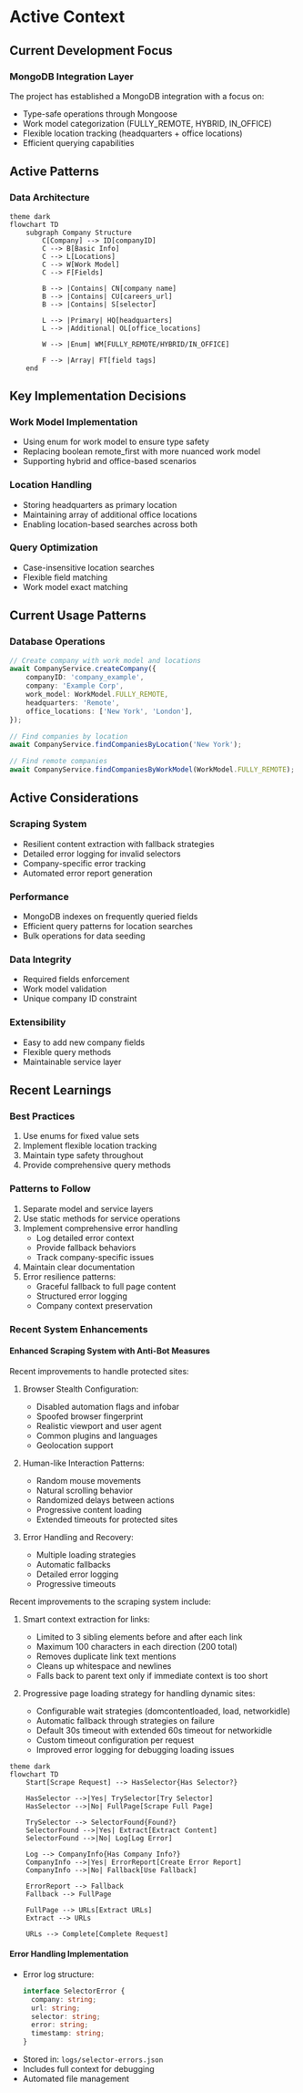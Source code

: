 # Active Context

## Current Development Focus

### MongoDB Integration Layer

The project has established a MongoDB integration with a focus on:

- Type-safe operations through Mongoose
- Work model categorization (FULLY_REMOTE, HYBRID, IN_OFFICE)
- Flexible location tracking (headquarters + office locations)
- Efficient querying capabilities

## Active Patterns

### Data Architecture

```mermaid
theme dark
flowchart TD
    subgraph Company Structure
        C[Company] --> ID[companyID]
        C --> B[Basic Info]
        C --> L[Locations]
        C --> W[Work Model]
        C --> F[Fields]

        B --> |Contains| CN[company name]
        B --> |Contains| CU[careers_url]
        B --> |Contains| S[selector]

        L --> |Primary| HQ[headquarters]
        L --> |Additional| OL[office_locations]

        W --> |Enum| WM[FULLY_REMOTE/HYBRID/IN_OFFICE]

        F --> |Array| FT[field tags]
    end
```

## Key Implementation Decisions

### Work Model Implementation

- Using enum for work model to ensure type safety
- Replacing boolean remote_first with more nuanced work model
- Supporting hybrid and office-based scenarios

### Location Handling

- Storing headquarters as primary location
- Maintaining array of additional office locations
- Enabling location-based searches across both

### Query Optimization

- Case-insensitive location searches
- Flexible field matching
- Work model exact matching

## Current Usage Patterns

### Database Operations

```typescript
// Create company with work model and locations
await CompanyService.createCompany({
	companyID: 'company_example',
	company: 'Example Corp',
	work_model: WorkModel.FULLY_REMOTE,
	headquarters: 'Remote',
	office_locations: ['New York', 'London'],
});

// Find companies by location
await CompanyService.findCompaniesByLocation('New York');

// Find remote companies
await CompanyService.findCompaniesByWorkModel(WorkModel.FULLY_REMOTE);
```

## Active Considerations

### Scraping System

- Resilient content extraction with fallback strategies
- Detailed error logging for invalid selectors
- Company-specific error tracking
- Automated error report generation

### Performance

- MongoDB indexes on frequently queried fields
- Efficient query patterns for location searches
- Bulk operations for data seeding

### Data Integrity

- Required fields enforcement
- Work model validation
- Unique company ID constraint

### Extensibility

- Easy to add new company fields
- Flexible query methods
- Maintainable service layer

## Recent Learnings

### Best Practices

1. Use enums for fixed value sets
2. Implement flexible location tracking
3. Maintain type safety throughout
4. Provide comprehensive query methods

### Patterns to Follow

1. Separate model and service layers
2. Use static methods for service operations
3. Implement comprehensive error handling
   - Log detailed error context
   - Provide fallback behaviors
   - Track company-specific issues
4. Maintain clear documentation
5. Error resilience patterns:
   - Graceful fallback to full page content
   - Structured error logging
   - Company context preservation

### Recent System Enhancements

#### Enhanced Scraping System with Anti-Bot Measures

Recent improvements to handle protected sites:

1. Browser Stealth Configuration:

   - Disabled automation flags and infobar
   - Spoofed browser fingerprint
   - Realistic viewport and user agent
   - Common plugins and languages
   - Geolocation support

2. Human-like Interaction Patterns:

   - Random mouse movements
   - Natural scrolling behavior
   - Randomized delays between actions
   - Progressive content loading
   - Extended timeouts for protected sites

3. Error Handling and Recovery:
   - Multiple loading strategies
   - Automatic fallbacks
   - Detailed error logging
   - Progressive timeouts

Recent improvements to the scraping system include:

1. Smart context extraction for links:

   - Limited to 3 sibling elements before and after each link
   - Maximum 100 characters in each direction (200 total)
   - Removes duplicate link text mentions
   - Cleans up whitespace and newlines
   - Falls back to parent text only if immediate context is too short

2. Progressive page loading strategy for handling dynamic sites:
   - Configurable wait strategies (domcontentloaded, load, networkidle)
   - Automatic fallback through strategies on failure
   - Default 30s timeout with extended 60s timeout for networkidle
   - Custom timeout configuration per request
   - Improved error logging for debugging loading issues

```mermaid
theme dark
flowchart TD
    Start[Scrape Request] --> HasSelector{Has Selector?}

    HasSelector -->|Yes| TrySelector[Try Selector]
    HasSelector -->|No| FullPage[Scrape Full Page]

    TrySelector --> SelectorFound{Found?}
    SelectorFound -->|Yes| Extract[Extract Content]
    SelectorFound -->|No| Log[Log Error]

    Log --> CompanyInfo{Has Company Info?}
    CompanyInfo -->|Yes| ErrorReport[Create Error Report]
    CompanyInfo -->|No| Fallback[Use Fallback]

    ErrorReport --> Fallback
    Fallback --> FullPage

    FullPage --> URLs[Extract URLs]
    Extract --> URLs

    URLs --> Complete[Complete Request]
```

#### Error Handling Implementation

- Error log structure:
  ```typescript
  interface SelectorError {
  	company: string;
  	url: string;
  	selector: string;
  	error: string;
  	timestamp: string;
  }
  ```
- Stored in: `logs/selector-errors.json`
- Includes full context for debugging
- Automated file management
